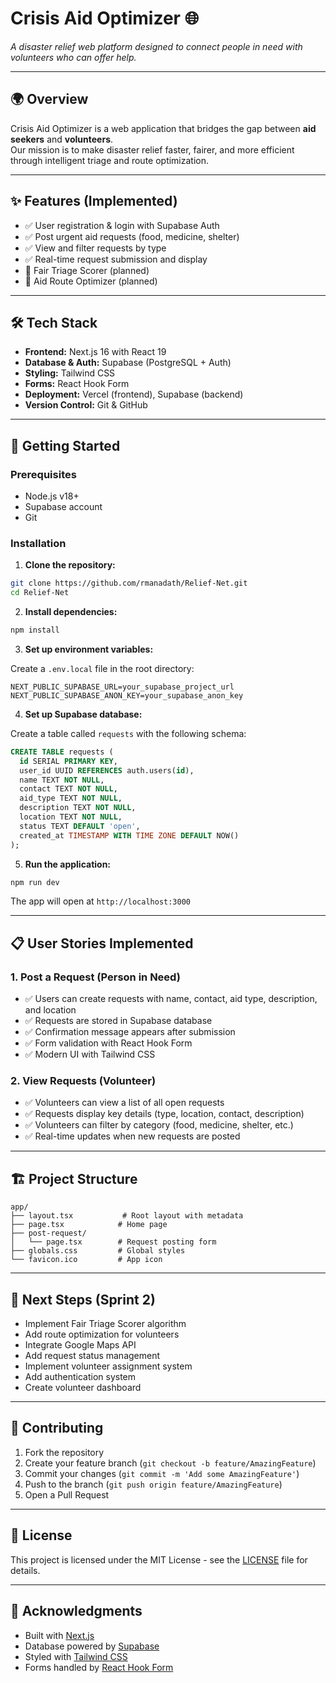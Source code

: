 # Crisis Aid Optimizer 🌐

_A disaster relief web platform designed to connect people in need with volunteers who can offer help._

---

## 🌍 Overview

Crisis Aid Optimizer is a web application that bridges the gap between **aid seekers** and **volunteers**.  
Our mission is to make disaster relief faster, fairer, and more efficient through intelligent triage and route optimization.

---

## ✨ Features (Implemented)

* ✅ User registration & login with Supabase Auth
* ✅ Post urgent aid requests (food, medicine, shelter)
* ✅ View and filter requests by type
* ✅ Real-time request submission and display
* 🔄 Fair Triage Scorer (planned)
* 🔄 Aid Route Optimizer (planned)

---

## 🛠️ Tech Stack

* **Frontend:** Next.js 16 with React 19
* **Database & Auth:** Supabase (PostgreSQL + Auth)
* **Styling:** Tailwind CSS
* **Forms:** React Hook Form
* **Deployment:** Vercel (frontend), Supabase (backend)
* **Version Control:** Git & GitHub

---

## 🚀 Getting Started

### Prerequisites

* Node.js v18+
* Supabase account
* Git

### Installation

1. **Clone the repository:**

```bash
git clone https://github.com/rmanadath/Relief-Net.git
cd Relief-Net
```

2. **Install dependencies:**

```bash
npm install
```

3. **Set up environment variables:**

Create a `.env.local` file in the root directory:

```env
NEXT_PUBLIC_SUPABASE_URL=your_supabase_project_url
NEXT_PUBLIC_SUPABASE_ANON_KEY=your_supabase_anon_key
```

4. **Set up Supabase database:**

Create a table called `requests` with the following schema:

```sql
CREATE TABLE requests (
  id SERIAL PRIMARY KEY,
  user_id UUID REFERENCES auth.users(id),
  name TEXT NOT NULL,
  contact TEXT NOT NULL,
  aid_type TEXT NOT NULL,
  description TEXT NOT NULL,
  location TEXT NOT NULL,
  status TEXT DEFAULT 'open',
  created_at TIMESTAMP WITH TIME ZONE DEFAULT NOW()
);
```

5. **Run the application:**

```bash
npm run dev
```

The app will open at `http://localhost:3000`

---

## 📋 User Stories Implemented

### 1. Post a Request (Person in Need)

* ✅ Users can create requests with name, contact, aid type, description, and location
* ✅ Requests are stored in Supabase database
* ✅ Confirmation message appears after submission
* ✅ Form validation with React Hook Form
* ✅ Modern UI with Tailwind CSS

### 2. View Requests (Volunteer)

* ✅ Volunteers can view a list of all open requests
* ✅ Requests display key details (type, location, contact, description)
* ✅ Volunteers can filter by category (food, medicine, shelter, etc.)
* ✅ Real-time updates when new requests are posted

---

## 🏗️ Project Structure

```
app/
├── layout.tsx           # Root layout with metadata
├── page.tsx            # Home page
├── post-request/
│   └── page.tsx        # Request posting form
├── globals.css         # Global styles
└── favicon.ico         # App icon

```

---

## 🎯 Next Steps (Sprint 2)

* Implement Fair Triage Scorer algorithm
* Add route optimization for volunteers
* Integrate Google Maps API
* Add request status management
* Implement volunteer assignment system
* Add authentication system
* Create volunteer dashboard

---

## 🤝 Contributing

1. Fork the repository
2. Create your feature branch (`git checkout -b feature/AmazingFeature`)
3. Commit your changes (`git commit -m 'Add some AmazingFeature'`)
4. Push to the branch (`git push origin feature/AmazingFeature`)
5. Open a Pull Request

---

## 📄 License

This project is licensed under the MIT License - see the [LICENSE](LICENSE) file for details.

---

## 🙏 Acknowledgments

* Built with [Next.js](https://nextjs.org/)
* Database powered by [Supabase](https://supabase.com/)
* Styled with [Tailwind CSS](https://tailwindcss.com/)
* Forms handled by [React Hook Form](https://react-hook-form.com/)